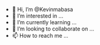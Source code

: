 - 👋 Hi, I’m @Kevinmabasa
- 👀 I’m interested in ...
- 🌱 I’m currently learning ...
- 💞️ I’m looking to collaborate on ...
- 📫 How to reach me ...

<!---
Kevinmabasa/Kevinmabasa is a ✨ special ✨ repository because its `README.md` (this file) appears on your GitHub profile.
You can click the Preview link to take a look at your changes.
--->
